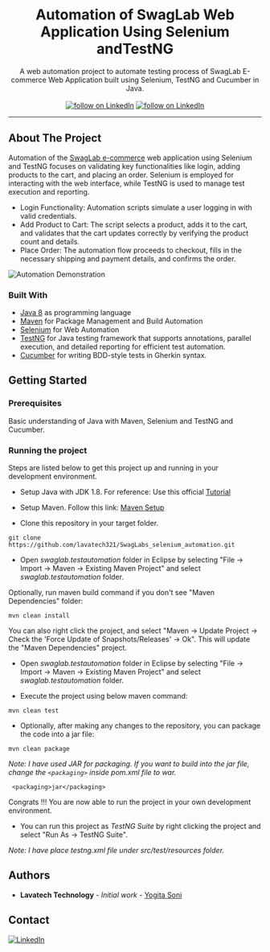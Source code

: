 <!-- PROJECT HEADER -->
<p align="center">
  <!--PROJECT TITLE AND DESCRIPTION -->
 <h1 align="center">Automation of SwagLab Web Application Using Selenium andTestNG</h1> 

  <p align="center">
    A web automation project to automate testing process of SwagLab E-commerce Web Application built using Selenium, TestNG and Cucumber in Java.
    <br /><br/>
    <a href="https://www.linkedin.com/in/lavatech-technology-81aa6a14b/">
        <img src="https://img.shields.io/badge/-LinkedIn-black.svg?style=for-the-badge&logo=linkedin&colorB=555"
            alt="follow on LinkedIn"></a>
    <a href="">
        <img src="https://img.shields.io/twitter/follow/_?style=for-the-badge&logo=twitter"
            alt="follow on LinkedIn"></a>
  </p>
</p>
<hr>

<!-- ABOUT THE PROJECT -->

## About The Project
Automation of the [SwagLab e-commerce](https://www.saucedemo.com/) web application using Selenium and TestNG focuses on validating key functionalities like login, adding products to the cart, and placing an order. Selenium is employed for interacting with the web interface, while TestNG is used to manage test execution and reporting.

* Login Functionality: Automation scripts simulate a user logging in with valid credentials.
* Add Product to Cart: The script selects a product, adds it to the cart, and validates that the cart updates correctly by verifying the product count and details.
* Place Order: The automation flow proceeds to checkout, fills in the necessary shipping and payment details, and confirms the order.

![Automation Demonstration](./output.gif)

### Built With
* [Java 8](https://www.oracle.com/java/technologies/javase/javase-jdk8-downloads.html) as programming language
* [Maven](https://maven.apache.org/) for Package Management and Build Automation
* [Selenium](https://www.selenium.dev/) for Web Automation
* [TestNG](https://testng.org/) for Java testing framework that supports annotations, parallel execution, and detailed reporting for efficient test automation.
* [Cucumber](https://cucumber.io/docs/cucumber/) for writing BDD-style tests in Gherkin syntax.

<!-- GETTING STARTED -->
## Getting Started

### Prerequisites
  Basic understanding of Java with Maven, Selenium and TestNG  and Cucumber.

### Running the project
Steps are listed below to get this project up and running in your development environment.

* Setup Java with JDK 1.8. For reference: Use this official [Tutorial](https://docs.oracle.com/javase/10/install/installation-jdk-and-jre-microsoft-windows-platforms.htm)

* Setup Maven. Follow this link: [Maven Setup](https://maven.apache.org/install.html)

* Clone this repository in your target folder.
```
git clone https://github.com/lavatech321/SwagLabs_selenium_automation.git
```

* Open _swaglab.testautomation_ folder in Eclipse by selecting "File -> Import -> Maven -> Existing Maven Project" and select _swaglab.testautomation_ folder. 
  
Optionally, run maven build command if you don't see "Maven Dependencies" folder:

```
mvn clean install
```

You can also right click the project, and select "Maven -> Update Project -> Check the 'Force Update of Snapshots/Releases' -> Ok". This will update the "Maven Dependencies" project.

* Open _swaglab.testautomation_ folder in Eclipse by selecting "File -> Import -> Maven -> Existing Maven Project" and select _swaglab.testautomation_ folder. 
  
* Execute the project using below maven command:

```
mvn clean test
```

* Optionally, after making any changes to the repository, you can package the code into a jar file:
  
```
mvn clean package
```
  
_Note: I have used JAR for packaging. If you want to build into the jar file, change the `<packaging>` inside pom.xml file to war._

```
 <packaging>jar</packaging>
```

Congrats !!! You are now able to run the project in your own development environment.

* You can run this project as _TestNG Suite_ by right clicking the project and select "Run As -> TestNG Suite".

_Note: I have place *testng.xml* file under src/test/resources folder._

## Authors

* **Lavatech Technology** - *Initial work* - [Yogita Soni](https://github.com/lavatech321)

## Contact
[![LinkedIn][linkedin-shield]][linkedin-url]

<!-- MARKDOWN LINKS & IMAGES -->
<!-- https://www.markdownguide.org/basic-syntax/#reference-style-links -->
[linkedin-shield]: https://img.shields.io/badge/-LinkedIn-black.svg?style=for-the-badge&logo=linkedin&colorB=555
[linkedin-url]: https://www.linkedin.com/in/lavatech-technology-81aa6a14b/
